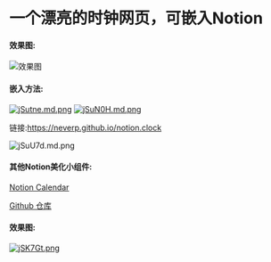 # 一个漂亮的时钟网页，可嵌入Notion

#### 效果图:

![效果图](https://files.catbox.moe/jz32wt.png)

#### 嵌入方法:

[![jSutne.md.png](https://s1.ax1x.com/2022/06/21/jSutne.md.png)](https://imgtu.com/i/jSutne)
[![jSuN0H.md.png](https://s1.ax1x.com/2022/06/21/jSuN0H.md.png)](https://imgtu.com/i/jSuN0H)

链接:https://neverp.github.io/notion.clock

![jSuU7d.md.png](https://s1.ax1x.com/2022/06/21/jSuU7d.md.png)

#### 其他Notion美化小组件:

[Notion Calendar ](https://calendar-dun.vercel.app/)

[Github 仓库](https://github.com/neverp/calendar)

#### 效果图:

[![jSK7Gt.png](https://s1.ax1x.com/2022/06/21/jSK7Gt.png)](https://imgtu.com/i/jSK7Gt)